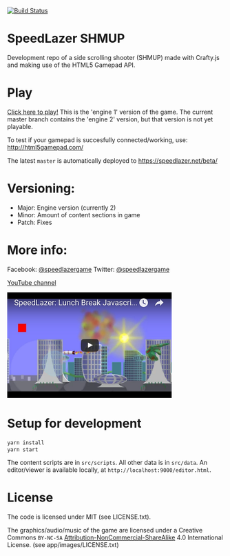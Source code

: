 [![Build Status](https://travis-ci.org/speedlazer/speedlazer.svg?branch=master)](https://travis-ci.org/speedlazer/speedlazer)

# SpeedLazer SHMUP

Development repo of a side scrolling shooter (SHMUP) made with Crafty.js and making use of the
HTML5 Gamepad API.

# Play

[Click here to play!](https://speedlazer.net) This is the 'engine 1'
version of the game. The current master branch contains the 'engine 2'
version, but that version is not yet playable.

To test if your gamepad is succesfully connected/working, use:
http://html5gamepad.com/

The latest `master` is automatically deployed to https://speedlazer.net/beta/

# Versioning:

- Major: Engine version (currently 2)
- Minor: Amount of content sections in game
- Patch: Fixes

# More info:

Facebook: [@speedlazergame](https://facebook.com/speedlazergame)
Twitter: [@speedlazergame](https://twitter.com/speedlazergame)

[YouTube channel](https://www.youtube.com/channel/UCghWG8lQYJYig3oTPL3sbrQ)

[![YouTube Lunch and Learn](https://raw.githubusercontent.com/matthijsgroen/game-play/master/docs/images/youtube-2015-12-10.png)](http://www.theguild.nl/lunch-break-game-development)

# Setup for development

```
yarn install
yarn start
```

The content scripts are in `src/scripts`. All other data is in
`src/data`. An editor/viewer is available locally, at `http://localhost:9000/editor.html`.

# License

The code is licensed under MIT (see LICENSE.txt).

The graphics/audio/music of the game are licensed
under a Creative Commons
`BY-NC-SA` [Attribution-NonCommercial-ShareAlike](http://creativecommons.org/licenses/by-nc-sa/4.0/) 4.0 International License.
(see app/images/LICENSE.txt)

